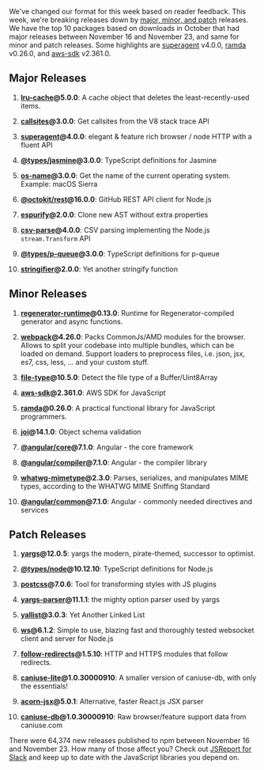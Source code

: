 We've changed our format for this week based on reader feedback. This week, we're breaking releases down by [major, minor, and patch](https://semver.org/) releases. We have the top 10 packages based on downloads in October that had major releases between November 16 and November 23, and same for minor and patch releases. Some highlights are [superagent](https://www.npmjs.com/package/superagent) v4.0.0, [ramda](https://www.npmjs.com/package/ramda) v0.26.0, and [aws-sdk](https://www.npmjs.com/package/aws-sdk) v2.361.0.

## Major Releases

1) **[lru-cache](https://npmjs.com/package/lru-cache)@5.0.0**: A cache object that deletes the least-recently-used items.

2) **[callsites](https://npmjs.com/package/callsites)@3.0.0**: Get callsites from the V8 stack trace API

3) **[superagent](https://npmjs.com/package/superagent)@4.0.0**: elegant & feature rich browser / node HTTP with a fluent API

4) **[@types/jasmine](https://npmjs.com/package/@types/jasmine)@3.0.0**: TypeScript definitions for Jasmine

5) **[os-name](https://npmjs.com/package/os-name)@3.0.0**: Get the name of the current operating system. Example: macOS Sierra

6) **[@octokit/rest](https://npmjs.com/package/@octokit/rest)@16.0.0**: GitHub REST API client for Node.js

7) **[espurify](https://npmjs.com/package/espurify)@2.0.0**: Clone new AST without extra properties

8) **[csv-parse](https://npmjs.com/package/csv-parse)@4.0.0**: CSV parsing implementing the Node.js `stream.Transform` API

9) **[@types/p-queue](https://npmjs.com/package/@types/p-queue)@3.0.0**: TypeScript definitions for p-queue

10) **[stringifier](https://npmjs.com/package/stringifier)@2.0.0**: Yet another stringify function

## Minor Releases

1) **[regenerator-runtime](https://npmjs.com/package/regenerator-runtime)@0.13.0**: Runtime for Regenerator-compiled generator and async functions.

2) **[webpack](https://npmjs.com/package/webpack)@4.26.0**: Packs CommonJs/AMD modules for the browser. Allows to split your codebase into multiple bundles, which can be loaded on demand. Support loaders to preprocess files, i.e. json, jsx, es7, css, less, ... and your custom stuff.

3) **[file-type](https://npmjs.com/package/file-type)@10.5.0**: Detect the file type of a Buffer/Uint8Array

4) **[aws-sdk](https://npmjs.com/package/aws-sdk)@2.361.0**: AWS SDK for JavaScript

5) **[ramda](https://npmjs.com/package/ramda)@0.26.0**: A practical functional library for JavaScript programmers.

6) **[joi](https://npmjs.com/package/joi)@14.1.0**: Object schema validation

7) **[@angular/core](https://npmjs.com/package/@angular/core)@7.1.0**: Angular - the core framework

8) **[@angular/compiler](https://npmjs.com/package/@angular/compiler)@7.1.0**: Angular - the compiler library

9) **[whatwg-mimetype](https://npmjs.com/package/whatwg-mimetype)@2.3.0**: Parses, serializes, and manipulates MIME types, according to the WHATWG MIME Sniffing Standard

10) **[@angular/common](https://npmjs.com/package/@angular/common)@7.1.0**: Angular - commonly needed directives and services

## Patch Releases

1) **[yargs](https://npmjs.com/package/yargs)@12.0.5**: yargs the modern, pirate-themed, successor to optimist.

2) **[@types/node](https://npmjs.com/package/@types/node)@10.12.10**: TypeScript definitions for Node.js

3) **[postcss](https://npmjs.com/package/postcss)@7.0.6**: Tool for transforming styles with JS plugins

4) **[yargs-parser](https://npmjs.com/package/yargs-parser)@11.1.1**: the mighty option parser used by yargs

5) **[yallist](https://npmjs.com/package/yallist)@3.0.3**: Yet Another Linked List

6) **[ws](https://npmjs.com/package/ws)@6.1.2**: Simple to use, blazing fast and thoroughly tested websocket client and server for Node.js

7) **[follow-redirects](https://npmjs.com/package/follow-redirects)@1.5.10**: HTTP and HTTPS modules that follow redirects.

8) **[caniuse-lite](https://npmjs.com/package/caniuse-lite)@1.0.30000910**: A smaller version of caniuse-db, with only the essentials!

9) **[acorn-jsx](https://npmjs.com/package/acorn-jsx)@5.0.1**: Alternative, faster React.js JSX parser

10) **[caniuse-db](https://npmjs.com/package/caniuse-db)@1.0.30000910**: Raw browser/feature support data from caniuse.com

There were 64,374 new releases published to npm between November 16 and November 23. How many of those affect you? Check out [JSReport for Slack](https://js.report/slack) and keep up to date with the JavaScript libraries you depend on.
